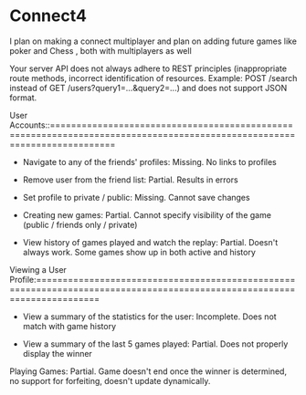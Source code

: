 # Connect4

I plan on making a connect multiplayer and plan on adding future games like poker and Chess
, both with multiplayers as well


Your server API does not always adhere to REST principles (inappropriate route methods, incorrect identification of resources. Example: POST /search instead of GET /users?query1=...&query2=...) and does not support JSON format.


User Accounts::========================================================================================================================

- Navigate to any of the friends' profiles: Missing. No links to profiles

- Remove user from the friend list: Partial. Results in errors

- Set profile to private / public: Missing. Cannot save changes

- Creating new games: Partial. Cannot specify visibility of the game (public / friends only / private)

- View history of games played and watch the replay: Partial. Doesn't always work. Some games show up in both active and history

Viewing a User Profile:========================================================================================================================

- View a summary of the statistics for the user: Incomplete. Does not match with game history

- View a summary of the last 5 games played: Partial. Does not properly display the winner


Playing Games: Partial. Game doesn't end once the winner is determined, no support for forfeiting, doesn't update dynamically.
